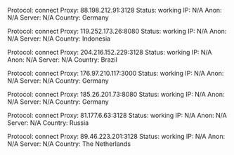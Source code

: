 Protocol: connect
Proxy: 88.198.212.91:3128
Status: working
IP: N/A
Anon: N/A
Server: N/A
Country: Germany

Protocol: connect
Proxy: 119.252.173.26:8080
Status: working
IP: N/A
Anon: N/A
Server: N/A
Country: Indonesia

Protocol: connect
Proxy: 204.216.152.229:3128
Status: working
IP: N/A
Anon: N/A
Server: N/A
Country: Brazil

Protocol: connect
Proxy: 176.97.210.117:3000
Status: working
IP: N/A
Anon: N/A
Server: N/A
Country: Germany

Protocol: connect
Proxy: 185.26.201.73:8080
Status: working
IP: N/A
Anon: N/A
Server: N/A
Country: Germany

Protocol: connect
Proxy: 81.177.6.63:3128
Status: working
IP: N/A
Anon: N/A
Server: N/A
Country: Russia

Protocol: connect
Proxy: 89.46.223.201:3128
Status: working
IP: N/A
Anon: N/A
Server: N/A
Country: The Netherlands

